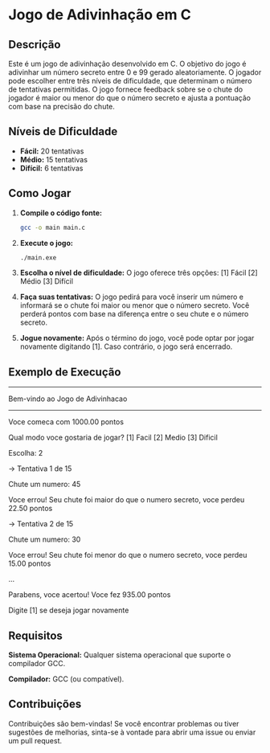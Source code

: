 # Jogo de Adivinhação em C

## Descrição

Este é um jogo de adivinhação desenvolvido em C. O objetivo do jogo é adivinhar um número secreto entre 0 e 99 gerado aleatoriamente. O jogador pode escolher entre três níveis de dificuldade, que determinam o número de tentativas permitidas. O jogo fornece feedback sobre se o chute do jogador é maior ou menor do que o número secreto e ajusta a pontuação com base na precisão do chute.

## Níveis de Dificuldade

- **Fácil:** 20 tentativas
- **Médio:** 15 tentativas
- **Difícil:** 6 tentativas

## Como Jogar

1. **Compile o código fonte:**
   ```bash
   gcc -o main main.c
2. **Execute o jogo:**
   ```bash
   ./main.exe
3. **Escolha o nível de dificuldade:** O jogo oferece três opções:
[1] Fácil
[2] Médio
[3] Difícil

4. **Faça suas tentativas:** O jogo pedirá para você inserir um número e informará se o chute foi maior ou menor que o número secreto. Você perderá pontos com base na diferença entre o seu chute e o número secreto.

5. **Jogue novamente:** Após o término do jogo, você pode optar por jogar novamente digitando [1]. Caso contrário, o jogo será encerrado.

## Exemplo de Execução
************************************
 Bem-vindo ao Jogo de Adivinhacao 
************************************

Voce comeca com 1000.00 pontos

Qual modo voce gostaria de jogar?
[1] Facil    [2] Medio    [3] Dificil

Escolha: 2

-> Tentativa 1 de 15 

Chute um numero: 
45

Voce errou!
Seu chute foi maior do que o numero secreto, voce perdeu 22.50 pontos

-> Tentativa 2 de 15

Chute um numero: 
30

Voce errou!
Seu chute foi menor do que o numero secreto, voce perdeu 15.00 pontos

...

Parabens, voce acertou!
Voce fez 935.00 pontos

Digite [1] se deseja jogar novamente

## Requisitos
**Sistema Operacional:** Qualquer sistema operacional que suporte o compilador GCC.

**Compilador:** GCC (ou compatível).

## Contribuições
Contribuições são bem-vindas! Se você encontrar problemas ou tiver sugestões de melhorias, sinta-se à vontade para abrir uma issue ou enviar um pull request.
